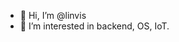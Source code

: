 - 👋 Hi, I’m @linvis
- 👀 I’m interested in backend, OS, IoT.

<!---
linvis/linvis is a ✨ special ✨ repository because its `README.md` (this file) appears on your GitHub profile.
You can click the Preview link to take a look at your changes.
--->
